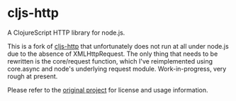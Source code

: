 # cljs-http

A ClojureScript HTTP library for node.js.

This is a fork of [cljs-http](https://github.com/r0man/cljs-http) that
unfortunately does not run at all under node.js due to the absence of
XMLHttpRequest.  The only thing that needs to be rewritten is the
core/request function, which I've reimplemented using core.async and
node's underlying request module.  Work-in-progress, very rough at present.

Please refer to the [original project](https://github.com/r0man/cljs-http) for
license and usage information.
